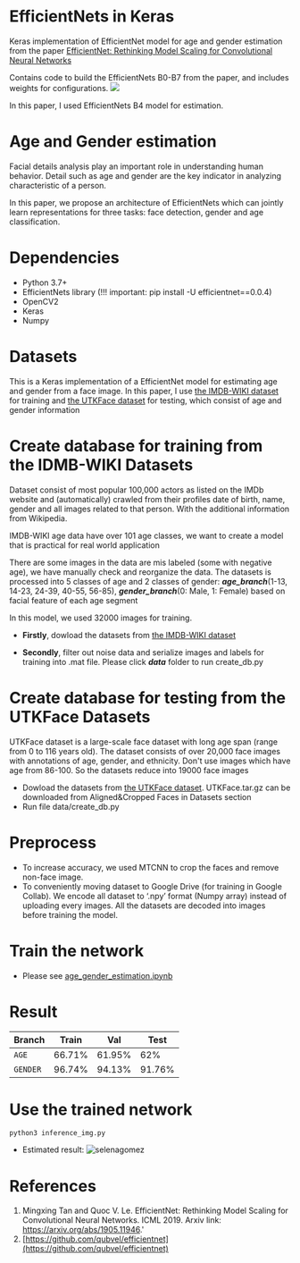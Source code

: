 # EfficientNets in Keras
Keras implementation of EfficientNet model for age and gender estimation from the paper
[EfficientNet: Rethinking Model Scaling for Convolutional Neural Networks](https://arxiv.org/abs/1905.11946)

Contains code to build the EfficientNets B0-B7 from the paper, and includes weights for configurations.
![](https://user-images.githubusercontent.com/48142689/73998131-3a93b400-4993-11ea-87f1-e2d0459149a5.png)

In this paper, I used EfficientNets B4 model for estimation.

# Age and Gender estimation
Facial details analysis play an important role in understanding human behavior. Detail such as age and gender 
are the key indicator in analyzing characteristic of a person.

In this paper, we propose an architecture of EfficientNets which can jointly learn representations for three tasks: 
face detection, gender and age classification.

# Dependencies
- Python 3.7+
- EfficientNets library (!!! important: pip install -U efficientnet==0.0.4)
- OpenCV2
- Keras
- Numpy

# Datasets
This is a Keras implementation of a EfficientNet model for estimating age and gender from a face image. In this paper, I use 
[the IMDB-WIKI dataset](https://data.vision.ee.ethz.ch/cvl/rrothe/imdb-wiki/) for training and [the UTKFace dataset](https://susanqq.github.io/UTKFace/)
for testing, which consist of age and gender information

# Create database for training from the IDMB-WIKI Datasets
Dataset consist of most popular 100,000 actors as listed on the IMDb website and (automatically) crawled from their profiles
date of birth, name, gender and all images related to that person. With the additional information from Wikipedia.

IMDB-WIKI age data have over 101 age classes, we want to create a model that is practical for real world application

There are some images in the data are mis labeled (some with negative age), we have manually check and reorganize the data. 
The datasets is processed into 5 classes of age and 2 classes of gender: ***age_branch***(1-13, 14-23, 24-39, 40-55, 56-85), 
***gender_branch***(0: Male, 1: Female) based on facial feature of each age segment

In this model, we used 32000 images for training.

- **Firstly**, dowload the datasets from [the IMDB-WIKI dataset](https://data.vision.ee.ethz.ch/cvl/rrothe/imdb-wiki/)

- **Secondly**, filter out noise data and serialize images and labels for training into .mat file. Please click ***data*** folder to
run create_db.py 

# Create database for testing from the UTKFace Datasets
UTKFace dataset is a large-scale face dataset with long age span (range from 0 to 116 years old). The dataset consists of
over 20,000 face images with annotations of age, gender, and ethnicity. Don't use images which have age from 86-100. So the datasets reduce
into 19000 face images

- Dowload the datasets from [the UTKFace dataset](https://susanqq.github.io/UTKFace/). UTKFace.tar.gz can be downloaded 
from Aligned&Cropped Faces in Datasets section
- Run file data/create_db.py

# Preprocess
- To increase accuracy, we used MTCNN to crop the faces and remove non-face image.
- To conveniently moving dataset to Google Drive (for training in Google Collab). We encode all dataset to ‘.npy’ format 
(Numpy array) instead of uploading every images. All the datasets are decoded into images before training the model.

# Train the network
- Please see [age_gender_estimation.ipynb](https://github.com/buiquangmanhhp1999/age_gender_estimation/blob/master/age_gender_estimation.ipynb)

# Result
|  Branch  | Train |  Val  | Test |
|-----|-------|-------|------|
| `AGE`    | 66.71%  | 61.95% | 62% |
| `GENDER` | 96.74%  | 94.13% | 91.76% |

# Use the trained network
`python3 inference_img.py`

- Estimated result: 
![selenagomez](https://user-images.githubusercontent.com/48142689/74002820-ff997c80-49a2-11ea-815b-2c64ffc91193.jpg)

# References
1. Mingxing Tan and Quoc V. Le. EfficientNet: Rethinking Model Scaling for Convolutional Neural Networks. ICML 2019. Arxiv link: https://arxiv.org/abs/1905.11946.'
2. [https://github.com/qubvel/efficientnet](https://github.com/qubvel/efficientnet)

